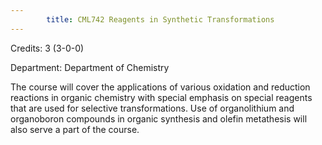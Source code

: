 ```yaml
---
        title: CML742 Reagents in Synthetic Transformations
---
```

Credits: 3 (3-0-0)

Department: Department of Chemistry

The course will cover the applications of various oxidation and reduction reactions in organic chemistry with special emphasis on special reagents that are used for selective transformations. Use of organolithium and organoboron compounds in organic synthesis and olefin metathesis will also serve a part of the course.